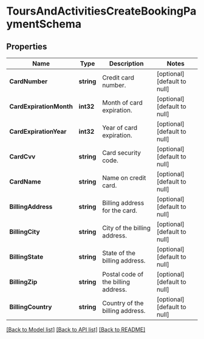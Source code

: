 # ToursAndActivitiesCreateBookingPaymentSchema

## Properties
Name | Type | Description | Notes
------------ | ------------- | ------------- | -------------
**CardNumber** | **string** | Credit card number. | [optional] [default to null]
**CardExpirationMonth** | **int32** | Month of card expiration. | [optional] [default to null]
**CardExpirationYear** | **int32** | Year of card expiration. | [optional] [default to null]
**CardCvv** | **string** | Card security code. | [optional] [default to null]
**CardName** | **string** | Name on credit card. | [optional] [default to null]
**BillingAddress** | **string** | Billing address for the card. | [optional] [default to null]
**BillingCity** | **string** | City of the billing address. | [optional] [default to null]
**BillingState** | **string** | State of the billing address. | [optional] [default to null]
**BillingZip** | **string** | Postal code of the billing address. | [optional] [default to null]
**BillingCountry** | **string** | Country of the billing address. | [optional] [default to null]

[[Back to Model list]](../README.md#documentation-for-models) [[Back to API list]](../README.md#documentation-for-api-endpoints) [[Back to README]](../README.md)

